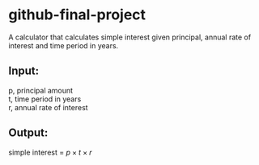 # github-final-project

A calculator that calculates simple interest given principal, annual rate of interest and time period in years.

## Input:
   p, principal amount <br>
   t, time period in years <br>
   r, annual rate of interest <br>
## Output:
   simple interest = $p \times t \times r$
